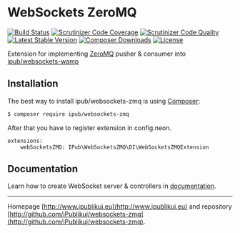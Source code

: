 # WebSockets ZeroMQ

[![Build Status](https://img.shields.io/travis/iPublikuj/websockets-zmq.svg?style=flat-square)](https://travis-ci.org/iPublikuj/websockets-zmq)
[![Scrutinizer Code Coverage](https://img.shields.io/scrutinizer/coverage/g/iPublikuj/websockets-zmq.svg?style=flat-square)](https://scrutinizer-ci.com/g/iPublikuj/websockets-zmq/?branch=master)
[![Scrutinizer Code Quality](https://img.shields.io/scrutinizer/g/iPublikuj/websockets-zmq.svg?style=flat-square)](https://scrutinizer-ci.com/g/iPublikuj/websockets-zmq/?branch=master)
[![Latest Stable Version](https://img.shields.io/packagist/v/ipub/websockets-zmq.svg?style=flat-square)](https://packagist.org/packages/ipub/websockets-zmq)
[![Composer Downloads](https://img.shields.io/packagist/dt/ipub/websockets-zmq.svg?style=flat-square)](https://packagist.org/packages/ipub/websockets-zmq)
[![License](https://img.shields.io/packagist/l/ipub/websockets-zmq.svg?style=flat-square)](https://packagist.org/packages/ipub/websockets-zmq)

Extension for implementing [ZeroMQ](http://zeromq.org/) pusher & consumer into [ipub/websockets-wamp](https://github.com/iPublikuj/websockets-wamp)

## Installation

The best way to install ipub/websockets-zmq is using  [Composer](http://getcomposer.org/):

```sh
$ composer require ipub/websockets-zmq
```

After that you have to register extension in config.neon.

```neon
extensions:
	webSocketsZMQ: IPub\WebSocketsZMQ\DI\WebSocketsZMQExtension
```

## Documentation

Learn how to create WebSocket server & controllers in [documentation](https://github.com/iPublikuj/websockets-zmq/blob/master/docs/en/index.md).

***
Homepage [http://www.ipublikuj.eu](http://www.ipublikuj.eu) and repository [http://github.com/iPublikuj/websockets-zmq](http://github.com/iPublikuj/websockets-zmq).
